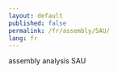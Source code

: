 ```yaml
---
layout: default
published: false
permalink: /fr/assembly/SAU/
lang: fr
---
```


assembly analysis SAU
